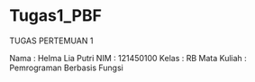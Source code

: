 # Tugas1_PBF
TUGAS PERTEMUAN 1 

Nama : Helma Lia Putri 
NIM : 121450100 
Kelas : RB 
Mata Kuliah : Pemrograman Berbasis Fungsi
